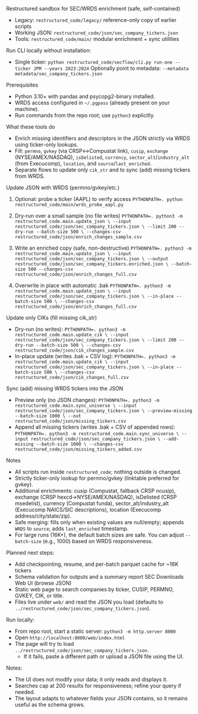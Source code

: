 Restructured sandbox for SEC/WRDS enrichment (safe, self-contained)

- Legacy: `restructured_code/legacy/` reference-only copy of earlier scripts
- Working JSON: `restructured_code/json/sec_company_tickers.json`
- Tools: `restructured_code/main/` modular enrichment + sync utilities

Run CLI locally without installation:

- Single ticker:
  `python restructured_code/secflow/cli.py run-one --ticker JPM --years 2023:2024`
  Optionally point to metadata:
  `--metadata metadata/sec_company_tickers.json`

Prerequisites
- Python 3.10+ with pandas and psycopg2-binary installed.
- WRDS access configured in `~/.pgpass` (already present on your machine).
- Run commands from the repo root; use `python3` explicitly.

What these tools do
- Enrich missing identifiers and descriptors in the JSON strictly via WRDS using ticker-only lookups.
- Fill: `permno`, `gvkey` (via CRSP↔Compustat link), `cusip`, `exchange` (NYSE/AMEX/NASDAQ), `isDelisted`, `currency`,
  `sector_alt`/`industry_alt` (from Execucomp), `location`, and `source`/`last_enriched`.
- Separate flows to update only `cik_str` and to sync (add) missing tickers from WRDS.

Update JSON with WRDS (permno/gvkey/etc.)

1) Optional: probe a ticker (AAPL) to verify access
   `PYTHONPATH=. python restructured_code/main/wrds_probe_aapl.py`

2) Dry-run over a small sample (no file writes)
   `PYTHONPATH=. python3 -m restructured_code.main.update_json \
      --input restructured_code/json/sec_company_tickers.json \
      --limit 200 --dry-run --batch-size 500 \
      --changes-csv restructured_code/json/enrich_changes_sample.csv`

3) Write an enriched copy (safe, non-destructive)
   `PYTHONPATH=. python3 -m restructured_code.main.update_json \
      --input restructured_code/json/sec_company_tickers.json \
      --output restructured_code/json/sec_company_tickers.enriched.json \
      --batch-size 500 --changes-csv restructured_code/json/enrich_changes_full.csv`

4) Overwrite in place with automatic .bak
   `PYTHONPATH=. python3 -m restructured_code.main.update_json \
      --input restructured_code/json/sec_company_tickers.json \
      --in-place --batch-size 500 \
      --changes-csv restructured_code/json/enrich_changes_full.csv`

Update only CIKs (fill missing cik_str)
- Dry-run (no writes):
  `PYTHONPATH=. python3 -m restructured_code.main.update_cik \
     --input restructured_code/json/sec_company_tickers.json \
     --limit 200 --dry-run --batch-size 500 \
     --changes-csv restructured_code/json/cik_changes_sample.csv`
- In-place update (writes .bak + CSV log):
  `PYTHONPATH=. python3 -m restructured_code.main.update_cik \
     --input restructured_code/json/sec_company_tickers.json \
     --in-place --batch-size 500 \
     --changes-csv restructured_code/json/cik_changes_full.csv`

Sync (add) missing WRDS tickers into the JSON
- Preview only (no JSON changes):
  `PYTHONPATH=. python3 -m restructured_code.main.sync_universe \
     --input restructured_code/json/sec_company_tickers.json \
     --preview-missing --batch-size 1000 \
     --out restructured_code/json/missing_tickers.csv`
- Append all missing tickers (writes .bak + CSV of appended rows):
  `PYTHONPATH=. python3 -m restructured_code.main.sync_universe \
     --input restructured_code/json/sec_company_tickers.json \
     --add-missing --batch-size 1000 \
     --changes-csv restructured_code/json/missing_tickers_added.csv`

Notes
- All scripts run inside `restructured_code`; nothing outside is changed.
- Strictly ticker-only lookup for permno/gvkey (linktable preferred for gvkey).
- Additional enrichments: cusip (Compustat, fallback CRSP ncusip), exchange (CRSP hexcd→NYSE/AMEX/NASDAQ),
  isDelisted (CRSP msedelist), currency (Compustat funda), sector_alt/industry_alt (Execucomp NAICS/SIC descriptions),
  location (Execucomp address/city/state/zip).
- Safe merging: fills only when existing values are null/empty; appends `WRDS` to `source`; adds `last_enriched` timestamp.
- For large runs (16K+), the default batch sizes are safe. You can adjust `--batch-size` (e.g., 1000) based on WRDS responsiveness.

Planned next steps:
- Add checkpointing, resume, and per-batch parquet cache for ~16K tickers
- Schema validation for outputs and a summary report
SEC Downloads Web UI (browse JSON)
- Static web page to search companies by ticker, CUSIP, PERMNO, GVKEY, CIK, or title.
- Files live under `web/` and read the JSON you load (defaults to `../restructured_code/json/sec_company_tickers.json`).

Run locally:
- From repo root, start a static server:
  `python3 -m http.server 8000`
- Open `http://localhost:8000/web/index.html`
- The page will try to load `../restructured_code/json/sec_company_tickers.json`.
  - If it fails, paste a different path or upload a JSON file using the UI.

Notes:
- The UI does not modify your data; it only reads and displays it.
- Searches cap at 200 results for responsiveness; refine your query if needed.
- The layout adapts to whatever fields your JSON contains, so it remains useful as the schema grows.
